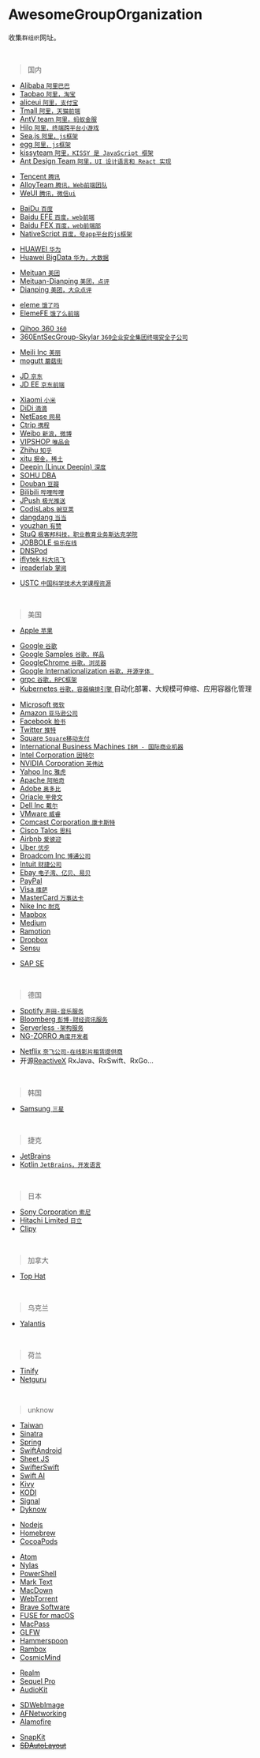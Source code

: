 # AwesomeGroupOrganization


收集`群组织`网址。

<br />

> 国内
- [ Alibaba `阿里巴巴`  ](https://github.com/alibaba)
- [ Taobao `阿里，淘宝` ](https://github.com/taobao)
- [ aliceui `阿里，支付宝` ](https://github.com/aliceui)
- [ Tmall `阿里，天猫前端` ](https://github.com/tmallfe)
- [ AntV team `阿里，蚂蚁金服` ](https://github.com/antvis)
- [ Hilo `阿里，终端跨平台小游戏` ](https://github.com/hiloteam)
- [ Sea.js `阿里，js框架` ](https://github.com/seajs)
- [ egg `阿里，js框架` ](https://github.com/eggjs)
- [ kissyteam `阿里，KISSY 是 JavaScript 框架` ](https://github.com/kissyteam)
- [ Ant Design Team `阿里，UI 设计语言和 React 实现` ](https://github.com/ant-design)

>
- [ Tencent `腾讯` ](https://github.com/tencent)
- [ AlloyTeam `腾讯，Web前端团队` ](https://github.com/AlloyTeam)
- [ WeUI `腾讯，微信ui` ](https://github.com/weui)

>
- [ BaiDu `百度` ](https://github.com/baidu)
- [ Baidu EFE `百度，web前端` ](https://github.com/ecomfe)
- [Baidu FEX `百度，web前端部` ](https://github.com/fex-team)
- [ NativeScript `百度，夸app平台的js框架` ](https://github.com/NativeScript)

>
- [ HUAWEI `华为` ](https://github.com/Huawei)
- [Huawei BigData `华为，大数据` ](https://github.com/HuaweiBigData)

>
- [ Meituan `美团` ](https://github.com/meituan)
- [ Meituan-Dianping `美团，点评` ](https://github.com/Meituan-Dianping)
- [ Dianping `美团，大众点评` ](https://github.com/dianping)

>
- [ eleme `饿了吗` ](https://github.com/eleme)
- [ ElemeFE `饿了么前端` ](https://github.com/ElemeFE)

>
- [ Qihoo 360 `360` ](https://github.com/Qihoo360)
- [ 360EntSecGroup-Skylar `360企业安全集团终端安全子公司`  ](https://github.com/360EntSecGroup-Skylar)

>
- [ Meili Inc `美丽` ](https://github.com/meili)
- [ mogutt `蘑菇街` ](https://github.com/mogutt)

>
- [ JD `京东` ](https://github.com/CHINA-JD)
- [ JD EE  `京东前端` ](https://github.com/jdf2e)

>
- [ Xiaomi `小米` ](https://github.com/xiaomi)
- [ DiDi `滴滴` ](https://github.com/didi)
- [ NetEase `网易` ](https://github.com/netease)
- [ Ctrip `携程` ](https://github.com/ctripcorp)
- [ Weibo `新浪，微博` ](https://github.com/weibocom)
- [ VIPSHOP `唯品会`](https://github.com/vipshop)
- [ Zhihu `知乎` ](https://github.com/zhihu)
- [ xitu `掘金，稀土` ](https://github.com/xitu)
- [ Deepin (Linux Deepin) `深度` ](https://github.com/linuxdeepin)
- [ SOHU DBA ](https://github.com/SOHUDBA)
- [ Douban `豆瓣` ](https://github.com/douban)
- [ Bilibili `哔哩哔哩` ](https://github.com/Bilibili)
- [ JPush `极光推送` ](https://github.com/jpush)
- [ CodisLabs `豌豆荚` ](https://github.com/CodisLabs)
- [ dangdang `当当` ](https://github.com/dangdangdotcom)
- [ youzhan `有赞` ](https://github.com/youzan)
- [ StuQ `极客邦科技，职业教育业务斯达克学院` ](https://github.com/TeamStuQ)
- [ JOBBOLE `伯乐在线` ](https://github.com/jobbole)
- [ DNSPod ](https://github.com/DNSPod)
- [ iflytek `科大讯飞` ](https://github.com/iflytek)
- [ ireaderlab `掌阅` ](https://github.com/ireaderlab)

>
- [ USTC `中国科学技术大学课程资源` ](https://github.com/USTC-Resource)

<br />

>  美国
- [ Apple `苹果` ](https://github.com/apple)

>
- [ Google `谷歌` ](https://github.com/google)
- [ Google Samples `谷歌，样品` ](https://github.com/googlesamples)
- [ GoogleChrome `谷歌，浏览器` ](https://github.com/GoogleChrome)
- [ Google Internationalization `谷歌，开源字体 ` ](https://github.com/googlei18n)
- [ grpc  `谷歌，RPC框架` ](https://github.com/grpc)
- [ Kubernetes `谷歌，容器编排引擎` ](https://github.com/kubernetes) 自动化部署、大规模可伸缩、应用容器化管理

>
- [ Microsoft `微软` ](https://github.com/microsoft)
- [ Amazon `亚马逊公司` ](https://github.com/aws)
- [ Facebook `脸书` ](https://github.com/facebook)
- [ Twitter `推特` ](https://github.com/twitter)
- [ Square `Square移动支付` ](https://github.com/square)
- [ International Business Machines `IBM - 国际商业机器` ](https://github.com/IBM)
- [ Intel Corporation `因特尔` ](https://github.com/intel)
- [ NVIDIA Corporation `英伟达` ](https://github.com/NVIDIA)
- [ Yahoo Inc `雅虎` ](https://github.com/yahoo)
- [ Apache `阿帕奇` ](https://github.com/apache) 
- [ Adobe `奥多比` ](https://github.com/adobe)
- [ Oriacle `甲骨文` ](https://github.com/oracle)
- [ Dell Inc `戴尔` ](https://github.com/dell)
- [ VMware `威睿` ](https://github.com/vmware)
- [ Comcast Corporation `康卡斯特` ](https://github.com/Comcast)
- [ Cisco Talos `思科` ](https://github.com/Cisco-Talos)
- [ Airbnb `爱彼迎` ](https://github.com/airbnb)
- [ Uber `优步` ](https://github.com/uber)
- [ Broadcom Inc `博通公司` ](https://github.com/Broadcom)
- [ Intuit `财捷公司` ](https://github.com/intuit)
- [ Ebay `电子湾、亿贝、易贝` ](https://github.com/ebay)
- [ PayPal ](https://github.com/paypal)
- [ Visa `维萨` ](https://github.com/visa)
- [ MasterCard `万事达卡` ](https://github.com/MasterCard)
- [ Nike Inc `耐克` ](https://github.com/Nike-Inc)
- [ Mapbox ](https://github.com/mapbox)
- [ Medium ](https://github.com/Medium)
- [ Ramotion ](https://github.com/Ramotion)
- [ Dropbox ](https://github.com/dropbox)
- [ Sensu ](https://github.com/sensu)

> 
- [ SAP SE ](https://github.com/SAP)

<br />

> 德国
- [ Spotify `声田-音乐服务` ](https://github.com/spotify)
- [ Bloomberg `彭博-财经资讯服务` ](https://github.com/Bloomberg)
- [ Serverless `-架构服务` ](https://github.com/serverless)
- [ NG-ZORRO `角度开发者` ](https://github.com/NG-ZORRO)

>
- [ Netflix `奈飞公司-在线影片租赁提供商` ](https://github.com/netflix)
- 开源[ReactiveX](https://github.com/ReactiveX) RxJava、RxSwift、RxGo...


<br />

> 韩国
- [ Samsung `三星` ](https://github.com/samsung)

<br />

> 捷克
- [ JetBrains ](https://github.com/JetBrains)
- [ Kotlin `JetBrains，开发语言` ](https://github.com/Kotlin)

<br />

> 日本
- [ Sony Corporation `索尼` ](https://github.com/sony)
- [ Hitachi Limited `日立` ](https://github.com/hitachi)
- [ Clipy ](https://github.com/Clipy)

<br />

> 加拿大
- [ Top Hat ](https://github.com/tophat)

<br />

> 乌克兰
- [Yalantis](https://github.com/Yalantis)

<br />

> 荷兰
- [ Tinify ](https://github.com/tinify)
- [ Netguru ](https://github.com/netguru)

<br />

> unknow
- [ Taiwan ](https://github.com/taiwan)
- [ Sinatra  ](https://github.com/sinatra)
- [ Spring ](https://github.com/spring-projects)
- [ SwiftAndroid ](https://github.com/SwiftAndroid)
- [ Sheet JS ](https://sheetjs.com)
- [ SwifterSwift ](https://github.com/SwifterSwift)
- [ Swift AI ](https://github.com/Swift-AI)
- [ Kivy ](https://github.com/kivy)
- [ KODI ](https://github.com/xbmc)
- [ Signal ](https://github.com/signalapp)
- [ Dyknow ](https://github.com/DyKnow)

>  
- [ Nodejs ](https://github.com/nodejs)
- [ Homebrew ](https://github.com/Homebrew)
- [ CocoaPods ](https://github.com/CocoaPods)

>  
- [ Atom ](https://github.com/atom)
- [ Nylas ](https://github.com/nylas)
- [ PowerShell ](https://github.com/PowerShell)
- [ Mark Text ](https://github.com/marktext)
- [ MacDown ](https://github.com/MacDownApp)
- [ WebTorrent ](https://github.com/webtorrent)
- [ Brave Software ](https://github.com/brave)
- [ FUSE for macOS ](https://github.com/osxfuse)
- [ MacPass ](https://github.com/MacPass)
- [ GLFW ](https://github.com/glfw)
- [ Hammerspoon ](https://github.com/Hammerspoon)
- [ Rambox ](https://github.com/ramboxapp)
- [ CosmicMind ](https://github.com/CosmicMind)

> 
- [ Realm ](https://github.com/realm)
- [ Sequel Pro ](https://github.com/sequelpro)
- [ AudioKit ](https://github.com/AudioKit)

>

- [ SDWebImage ](https://github.com/SDWebImage)
- [ AFNetworking ](https://github.com/AFNetworking)
- [ Alamofire ](https://github.com/Alamofire/Alamofire)

>
- [ SnapKit ](https://github.com/SnapKit)
- <del>[SDAutoLayout]()</del>


<br>
